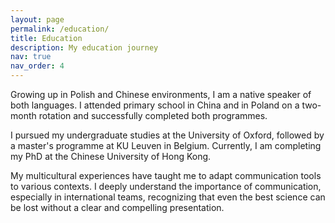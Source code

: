```yaml
---
layout: page
permalink: /education/
title: Education
description: My education journey
nav: true
nav_order: 4
---
```


Growing up in Polish and Chinese environments, I am a native speaker of both languages. 
I attended primary school in China and in Poland on a two-month rotation and successfully completed both programmes. 

I pursued my undergraduate studies at the University of Oxford, followed by a master's programme at KU Leuven in Belgium.
Currently, I am completing my PhD at the Chinese University of Hong Kong. 

My multicultural experiences have taught me to adapt communication tools to various contexts. 
I deeply understand the importance of communication, especially in international teams, recognizing that even the best science can be lost without a clear and compelling presentation. 

